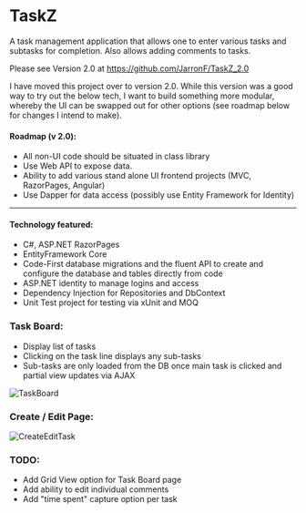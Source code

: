 # TaskZ
A task management application that allows one to enter various tasks and subtasks for completion. Also allows adding comments to tasks.

Please see Version 2.0 at <https://github.com/JarronF/TaskZ_2.0>

I have moved this project over to version 2.0. While this version was a good way to try out the below tech, I want to build something more modular, whereby the UI can be swapped out for other options (see roadmap below for changes I intend to make).

#### Roadmap (v 2.0):
* All non-UI code should be situated in class library
* Use Web API to expose data.
* Ability to add various stand alone UI frontend projects (MVC, RazorPages, Angular)
* Use Dapper for data access (possibly use Entity Framework for Identity)

---

#### Technology featured:
*	C#, ASP.NET RazorPages 
*	EntityFramework Core 
*	Code-First database migrations and the fluent API to create and configure the database and tables directly from code
*	ASP.NET identity to manage logins and access
*	Dependency Injection for Repositories and DbContext
*	Unit Test project for testing via xUnit and MOQ

### Task Board:
* Display list of tasks
* Clicking on the task line displays any sub-tasks
* Sub-tasks are only loaded from the DB once main task is clicked and partial view updates via AJAX

![TaskBoard](https://user-images.githubusercontent.com/68229225/121542483-77990c00-ca08-11eb-9cad-fcb783bb5f5c.png)


### Create / Edit Page:
![CreateEditTask](https://user-images.githubusercontent.com/68229225/121542499-79fb6600-ca08-11eb-8491-9b9365c8a993.png)


### TODO:
* Add Grid View option for Task Board page
* Add ability to edit individual comments
* Add "time spent" capture option per task
